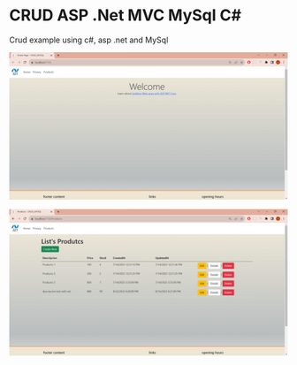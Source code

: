 # CRUD ASP .Net MVC MySql C#

Crud example using c#, asp .net and MySql

![Index](https://github.com/Gerarca/asp-net-c--crud-mysql/blob/main/CRUD-MYSQL/CRUD-MYSQL/wwwroot/images/index.png?raw=true)

![List's Products](https://github.com/Gerarca/asp-net-c--crud-mysql/blob/main/CRUD-MYSQL/CRUD-MYSQL/wwwroot/images/products.png?raw=true)
